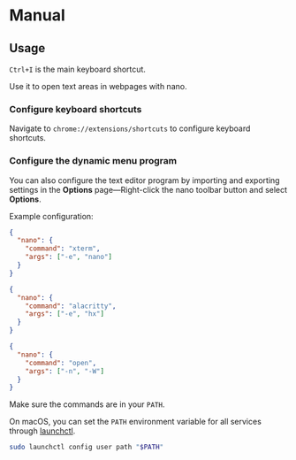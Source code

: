 # Manual

## Usage

`Ctrl+I` is the main keyboard shortcut.

Use it to open text areas in webpages with nano.

### Configure keyboard shortcuts

Navigate to `chrome://extensions/shortcuts` to configure keyboard shortcuts.

### Configure the dynamic menu program

You can also configure the text editor program by importing and exporting settings
in the **Options** page—Right-click the nano toolbar button and select **Options**.

Example configuration:

``` json
{
  "nano": {
    "command": "xterm",
    "args": ["-e", "nano"]
  }
}
```

``` json
{
  "nano": {
    "command": "alacritty",
    "args": ["-e", "hx"]
  }
}
```

``` json
{
  "nano": {
    "command": "open",
    "args": ["-n", "-W"]
  }
}
```

Make sure the commands are in your `PATH`.

On macOS, you can set the `PATH` environment variable for all services through [launchctl].

``` sh
sudo launchctl config user path "$PATH"
```

[launchctl]: https://ss64.com/osx/launchctl.html
